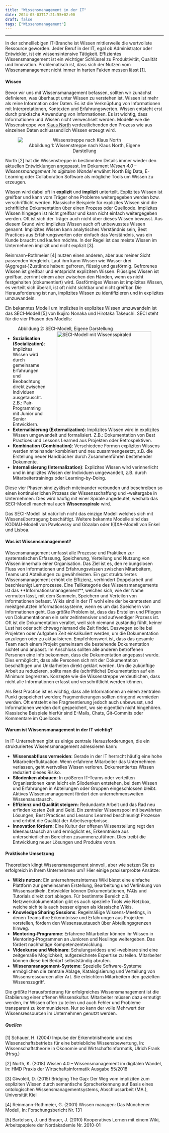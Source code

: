 ```yaml
---
title: "Wissensmanagement in der IT"
date: 2024-05-03T17:21:55+02:00
draft: false
tags: ["Wissensmanagement"]
---
```


---

In der schnelllebigen IT-Branche ist Wissen mittlerweile die wertvollste Ressource geworden. Jeder Beruf in der IT, egal ob Administrator oder Entwickler, ist ein wissensintensive Tätigkeit. Effizientes Wissensmanagement ist ein wichtiger Schlüssel zu Produktivität, Qualität und Innovation. Problematisch ist, dass sich der Nutzen vom Wissensmanagement nicht immer in harten Fakten messen lässt [1].

#### Wissen

Bevor wir uns mit Wissensmanagement befassen, sollten wir zunächst definieren, was überhaupt unter Wissen zu verstehen ist. Wissen ist mehr als reine Information oder Daten. Es ist die Verknüpfung von Informationen mit Interpretationen, Kontexten und Erfahrungswerten. Wissen entsteht erst durch praktische Anwendung von Informationen. Es ist wichtig, dass Informationen und Wissen nicht verwechselt werden. Modelle wie die Wissenstreppe von [Klaus North](http://www.north-online.de/) verdeutlichenden den Prozess wie aus einzelnen Daten schlussendlich Wissen erzeugt wird.

<figure style="text-align: center;">
  <img src="/images/wissenstreppe_north.jpg" alt="Wissenstreppe nach Klaus North" style="max-width: 100%; height: auto; width: auto; display: block; margin: auto;">
  <figcaption>Abbildung 1: Wissenstreppe nach Klaus North, Eigene Darstellung</figcaption>
</figure>

North [2] hat die Wissenstreppe in bestimmten Details immer wieder den aktuellen Entwicklungen angepasst. Im Dokument _Wissen 4.0 – Wissensmanagement im digitalen Wandel_ erwähnt North Big Data, E-Learning oder Collaboration Software als mögliche Tools um Wissen zu erzeugen.

Wissen wird dabei oft in **explizit** und **implizit** unterteilt. Explizites Wissen ist greifbar und kann vom Träger ohne Probleme weitergegeben werden bzw. verschriftlicht werden. Klassische Beispiele für explizites Wissen sind die schriftliche Dokumentation über einen Prozess oder Quellcode. Implizites Wissen hingegen ist nicht greifbar und kann nicht einfach weitergegeben werden. Oft ist sich der Träger auch nicht über dieses Wissen bewusst. Aus diesem Grund wird implizites Wissen auch oft unbewusstes Wissen genannt. Implizites Wissen kann analytisches Verständnis sein, Best Practices aus Erfahrungswerten oder einfach das Verständnis, was ein Kunde braucht und kaufen möchte. In der Regel ist das meiste Wissen im Unternehmen implizit und nicht explizit [3].

Reinmann-Rothmeier [4] nutzen einen anderen, aber aus meiner Sicht passenden Vergleich. Laut ihm kann Wissen wie Wasser drei (Aggregat-)Zustände haben: gefroren, flüssig und gasförmig. Gefrorenes Wissen ist greifbar und entspricht explizitem Wissen. Flüssiges Wissen ist greifbar, zerrinnt einem aber zwischen den Händen, wenn es nicht festgehalten (dokumentiert) wird. Gasförmiges Wissen ist implizites Wissen, es verteilt sich überall, ist oft nicht sichtbar und nicht greifbar. Die Herausforderung ist nun, implizites Wissen zu identifizieren und in explizites umzuwandeln.

Ein bekanntes Modell um implizites in explizites Wissen umzuwandeln ist das SECI-Modell [5] von Ikujiro Nonaka und Hirotaka Takeuchi. SECI steht für die vier Phasen des Modells:

<figure>
  <figcaption>Abbildung 2: SECI-Modell, Eigene Darstellung</figcaption>
  <img src="/images/seci_modell.jpg" alt="SECI-Modell mit Wissensspiraled" width="300" style="float:right; margin-left:30px;">
</figure>

- **Sozialisation (Socialization)**: Implizites Wissen wird durch gemeinsame Erfahrungen und Beobachtung direkt zwischen Individuen ausgetauscht. Z.B.: Pair-Programming mit Junior und Senior Entwicklern.
- **Externalisierung (Externalization)**: Implizites Wissen wird in explizites Wissen umgewandelt und formalisiert. Z.B.: Dokumentation von Best Practices und Lessons Learned aus Projekten oder Retrospektiven.
- **Kombination (Combination)**: Verschiedene Formen expliziten Wissens werden miteinander kombiniert und neu zusammengesetzt, z.B. die Erstellung neuer Handbücher durch Zusammenführen bestehender Dokumente.
- **Internalisierung (Internalization)**: Explizites Wissen wird verinnerlicht und in implizites Wissen der Individuen umgewandelt, z.B. durch Mitarbeitertrainings oder Learning-by-Doing.
<p>

Diese vier Phasen sind zyklisch miteinander verbunden und beschreiben so einen kontinuierlichen Prozess der Wissensschaffung und -weitergabe in Unternehmen. Dies wird häufig mit einer Spirale angedeutet, weshalb das SECI-Modell manchmal auch **Wissensspirale** wird.

Das SECI-Modell ist natürlich nicht das einzige Modell welches sich mit Wissensübertragung beschäftigt. Weitere bekannte Modelle sind das KODIAU-Modell von Pawlowsky und Gözalan oder I(I)XA-Modell von Enkel und Lisboa.

#### Was ist Wissensmanagement?

Wissensmanagement umfasst alle Prozesse und Praktiken zur systematischen Erfassung, Speicherung, Verteilung und Nutzung von Wissen innerhalb einer Organisation. Das Ziel ist es, den reibungslosen Fluss von Informationen und Erfahrungswissen zwischen Mitarbeitern, Teams und Abteilungen zu gewährleisten. Ein gut strukturiertes Wissensmanagement erhöht die Effizienz, verhindert Doppelarbeit und beschleunigt Lernprozesse. Eine Teilkategorie des Wissensmanagements ist das \*\*Informationsmanagement\*\*, welches sich, wie der Name vermuten lässt, mit dem Sammeln, Speichern und Verteilen von Informationen befasst. Wikis sind in der IT wohl eine der bekanntesten und meistgenutzten Informationssysteme, wenn es um das Speichern von Informationen geht. Das größte Problem ist, dass das Erstellen und Pflegen von Dokumentationen ein sehr zeitintensiver und aufwendiger Prozess ist. Oft ist die Dokumentation veraltet, weil sich niemand zuständig fühlt, keiner Lust hat oder schlichtweg niemand die Zeit findet. Deswegen sollte bei Projekten oder Aufgaben Zeit einkalkuliert werden, um die Dokumentation anzulegen oder zu aktualisieren. Empfehlenswert ist, dass das gesamte Team nach einem Projekt gemeinsam die bestehende Dokumentation sichtet und anpasst. Im Anschluss sollten alle anderen betroffenen Personen eine Info bekommen, dass die Dokumentation angepasst wurde. Dies ermöglicht, dass alle Personen sich mit der Dokumentation beschäftigen und Unklarheiten direkt geklärt werden. Um die zukünftige Arbeit zu reduzieren, sollte man die (schriftliche) Dokumentation auf ein Minimum begrenzen. Konzepte wie die Wissenstreppe verdeutlichen, dass nicht alle Informationen erfasst und verschriftlicht werden können.

Als Best Practice ist es wichtig, dass alle Informationen an einem zentralen Punkt gespeichert werden; Fragmentierungen sollten dringend vermieden werden. Oft entsteht eine Fragmentierung jedoch auch unbewusst, und Informationen werden dort gespeichert, wo sie eigentlich nicht hingehören. Klassische Beispiele hierfür sind E-Mails, Chats, Git-Commits oder Kommentare im Quellcode.

#### Warum ist Wissensmanagement in der IT wichtig?

In IT-Unternehmen gibt es einige zentrale Herausforderungen, die ein strukturiertes Wissensmanagement adressieren kann:

- **Wissensabfluss vermeiden**: Gerade in der IT herrscht häufig eine hohe Mitarbeiterfluktuation. Wenn erfahrene Mitarbeiter das Unternehmen verlassen, geht wertvolles Wissen verloren. Dokumentiertes Wissen reduziert dieses Risiko.
- **Silodenken abbauen**: In größeren IT-Teams oder verteilten Organisationen kann leicht ein Silodenken entstehen, bei dem Wissen und Erfahrungen in Abteilungen oder Gruppen eingeschlossen bleibt. Aktives Wissensmanagement fördert den unternehmensweiten Wissensaustausch.
- **Effizienz und Qualität steigern**: Redundante Arbeit und das Rad neu erfinden kosten Zeit und Geld. Ein zentraler Wissenspool mit bewährten Lösungen, Best Practices und Lessons Learned beschleunigt Prozesse und erhöht die Qualität der Arbeitsergebnisse.
- **Innovation fördern**: Eine Kultur der offenen Wissensteilung regt den Ideenaustausch an und ermöglicht es, Erkenntnisse aus unterschiedlichen Bereichen zusammenzuführen. Dies treibt die Entwicklung neuer Lösungen und Produkte voran.

#### Praktische Umsetzung

Theoretisch klingt Wissensmanagement sinnvoll, aber wie setzen Sie es erfolgreich in Ihrem Unternehmen um? Hier einige praxiserprobte Ansätze:

- **Wikis nutzen**: Ein unternehmensinternes Wiki bietet eine einfache Plattform zur gemeinsamen Erstellung, Bearbeitung und Verlinkung von Wissensartikeln. Entwickler können Dokumentationen, FAQs und Tutorials direkt dort ablegen. Für bestimmte Bereich z.B. Netzwerkdokumentation gibt es auch spezielle Tools wie Netzbox, welche sich teils auch besser eignen als klassische Wikis.
- **Knowledge Sharing Sessions**: Regelmäßige Wissens-Meetings, in denen Teams ihre Erkenntnisse und Erfahrungen aus Projekten vorstellen, fördern den Wissensaustausch über Abteilungsgrenzen hinweg.
- **Mentoring-Programme**: Erfahrene Mitarbeiter können ihr Wissen in Mentoring-Programmen an Junioren und Neulinge weitergeben. Das fördert nachhaltige Kompetenzentwicklung.
- **Videokurse und Webinare**: Schulungsvideos und -webinare sind eine zeitgemäße Möglichkeit, aufgezeichnete Expertise zu teilen. Mitarbeiter können diese bei Bedarf selbstständig abrufen.
- **Wissensmanagement-Systeme**: Spezielle Software-Systeme ermöglichen die zentrale Ablage, Katalogisierung und Verteilung von Wissensressourcen aller Art. Sie erleichtern Mitarbeitern den gezielten Wissenszugriff.

Die größte Herausforderung für erfolgreiches Wissensmanagement ist die Etablierung einer offenen Wissenskultur. Mitarbeiter müssen dazu ermutigt werden, ihr Wissen offen zu teilen und auch Fehler und Probleme transparent zu kommunizieren. Nur so kann der volle Mehrwert der Wissensressourcen im Unternehmen genutzt werden.

##### Quellen

[1] Schauer, H. (2004) Impulse der Erkenntnistheorie und des Wissenschaftsbetriebs für eine betriebliche Wissensbewertung, In: Wissenschaftstheorie in Okonomie und Wirtschaftsinformatik, Ulrich Frank (Hrsg.)

[2] North, K. (2018) Wissen 4.0 – Wissensmanagement im digitalen Wandel, In: HMD Praxis der Wirtschaftsinformatik Ausgabe 55/2018

[3] Giwoleit, D. (2015) Bridging The Gap: Der Weg vom impliziten zum expliziten Wissen durch semantische Spracherkennung auf Basis eines ontologischen Wissensmanagementsystems, Abschlussarbeit (MA.), Universität Kiel

[4] Reinmann-Rothmeier, G. (2001) Wissen managen: Das Münchener Modell, In: Forschungsbericht Nr. 131

[5] Bartelsen, J. und Brauer, J. (2010) Kooperatives Lernen mit einem Wiki, Arbeitspapiere der Nordakademie Nr. 2010-01
